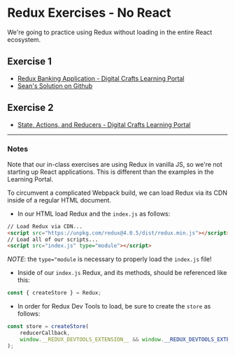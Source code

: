 # Redux Exercises - No React

We're going to practice using Redux without loading in the entire React ecosystem.

## Exercise 1

* [Redux Banking Application - Digital Crafts Learning Portal](https://learn.digitalcrafts.com/immersive/lessons/full-stack-frameworks/intro-to-redux/#the-redux-banking-application)
* [Sean's Solution on Github](https://github.com/seanrreid/redux_banking_exercise)

## Exercise 2

* [State, Actions, and Reducers - Digital Crafts Learning Portal](https://learn.digitalcrafts.com/immersive/lessons/full-stack-frameworks/state-actions-reducers/#overview)

---

### Notes

Note that our in-class exercises are using Redux in vanilla JS, so we're not starting up React applications.
This is different than the examples in the Learning Portal.

To circumvent a complicated Webpack build, we can load Redux via its CDN inside of a regular HTML document.

* In our HTML load Redux and the `index.js` as follows:

```html
// Load Redux via CDN...
<script src="https://unpkg.com/redux@4.0.5/dist/redux.min.js"></script>
// Load all of our scripts...
<script src="index.js" type="module"></script>
```

_NOTE_: the `type="module` is necessary to properly load the `index.js` file!

* Inside of our `index.js` Redux, and its methods, should be referenced like this:

```js
const { createStore } = Redux;
```

* In order for Redux Dev Tools to load, be sure to create the `store` as follows:

```js
const store = createStore(
    reducerCallback,
    window.__REDUX_DEVTOOLS_EXTENSION__ && window.__REDUX_DEVTOOLS_EXTENSION__()
);
```